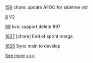 
[156](https://github.com/hyperledger/aries-framework-go-ext/pull/156) chore: update AFGO for sidetree vdr

[8](https://github.com/hyperledger/fabric-protos-go/pull/8) V2

[99](https://github.com/hyperledger-labs/fabric-smart-client/pull/99) kvs: support delete #97

[1627](https://github.com/hyperledger-labs/blockchain-automation-framework/pull/1627) [chore] End of sprint merge

[1625](https://github.com/hyperledger-labs/blockchain-automation-framework/pull/1625) Sync main to develop


[See more >>>](https://start-here.hyperledger.org/pull-requests)
